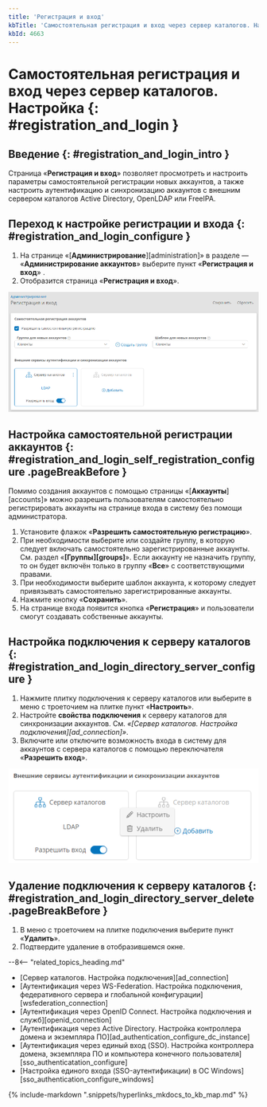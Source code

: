 ```yaml
---
title: 'Регистрация и вход'
kbTitle: 'Самостоятельная регистрация и вход через сервер каталогов. Настройка'
kbId: 4663
---
```


# Самостоятельная регистрация и вход через сервер каталогов. Настройка {: #registration_and_login }

## Введение {: #registration_and_login_intro }

Страница «**Регистрация и вход**» позволяет просмотреть и настроить параметры самостоятельной регистрации новых аккаунтов, а также настроить аутентификацию и синхронизацию аккаунтов с внешним сервером каталогов Active Directory, OpenLDAP или FreeIPA.

## Переход к настройке регистрации и входа {: #registration_and_login_configure }

1. На странице «[**Администрирование**][administration]» в разделе — «**Администрирование аккаунтов**» выберите пункт «**Регистрация и вход**» <i class="fa-light  fa-user-plus">‌</i>.
2. Отобразится страница «**Регистрация и вход**».

_![Страница «Регистрация и вход»](img/registration_and_login.png)_

## Настройка самостоятельной регистрации аккаунтов {: #registration_and_login_self_registration_configure .pageBreakBefore }

Помимо создания аккаунтов с помощью страницы «[**Аккаунты**][accounts]» можно разрешить пользователям самостоятельно регистрировать аккаунты на странице входа в систему без помощи администратора.

1. Установите флажок «**Разрешить самостоятельную регистрацию**».
2. При необходимости выберите или создайте группу, в которую следует включать самостоятельно зарегистрированные аккаунты. См. раздел «**[Группы][groups]**». Если аккаунту не назначить группу, то он будет включён только в группу «**Все**» с соответствующими правами.
3. При необходимости выберите шаблон аккаунта, к которому следует привязывать самостоятельно зарегистрированные аккаунты.
4. Нажмите кнопку «**Сохранить**».
5. На странице входа появится кнопка «**Регистрация**» и пользователи смогут создавать собственные аккаунты.

## Настройка подключения к серверу каталогов {: #registration_and_login_directory_server_configure }

1. Нажмите плитку подключения к серверу каталогов или выберите в меню с троеточием на плитке пункт «**Настроить**».
2. Настройте **свойства подключения** к серверу каталогов для синхронизации аккаунтов. См. _«[Сервер каталогов. Настройка подключения][ad_connection]»_.
3. Включите или отключите возможность входа в систему для аккаунтов с сервера каталогов с помощью переключателя «**Разрешить вход**».

_![Переход к настройке подключения к серверу каталогов](img/registration_and_login_connection_tile.png)_

## Удаление подключения к серверу каталогов {: #registration_and_login_directory_server_delete  .pageBreakBefore }

1. В меню с троеточием на плитке подключения выберите пункт «**Удалить**».
2. Подтвердите удаление в отобразившемся окне.

<div class="relatedTopics" markdown="block">

--8<-- "related_topics_heading.md"

- [Сервер каталогов. Настройка подключения][ad_connection]
- [Аутентификация через WS-Federation. Настройка подключения, федеративного сервера и глобальной конфигурации][wsfederation_connection]
- [Аутентификация через OpenID Connect. Настройка подключения и служб][openid_connection]
- [Аутентификация через Active Directory. Настройка контроллера домена и экземпляра ПО][ad_authentication_configure_dc_instance]
- [Аутентификация через единый вход (SSO). Настройка контроллера домена, экземпляра ПО и компьютера конечного пользователя][sso_authenticatation_configure]
- [Настройка единого входа (SSO-аутентификации) в ОС Windows][sso_authentication_configure_windows]

</div>

{% include-markdown ".snippets/hyperlinks_mkdocs_to_kb_map.md" %}
